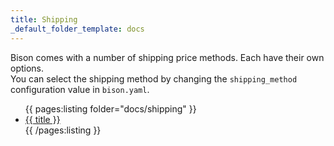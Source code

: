 ```yaml
---
title: Shipping
_default_folder_template: docs
---
```


Bison comes with a number of shipping price methods. Each have their own options.  
You can select the shipping method by changing the `shipping_method` configuration value in `bison.yaml`.

<ul>
{{ pages:listing folder="docs/shipping" }}
	<li><a href="{{ url }}">{{ title }}</a></li>
{{ /pages:listing }}
</ul>